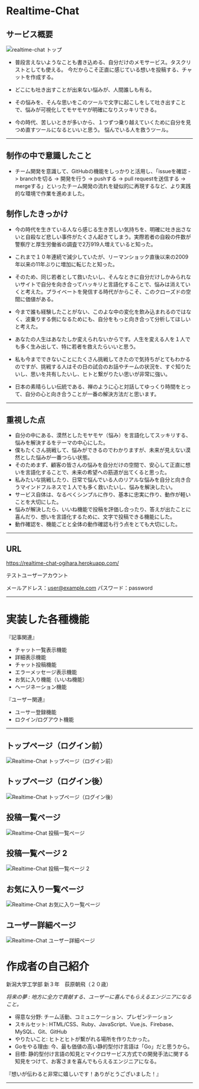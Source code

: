 # Realtime-Chat

## サービス概要

![realtime-chat トップ](https://i.gyazo.com/b5928aadb6e25d806939714f13c6aada.png)

- 普段言えないようなことも書き込める、自分だけのメモサービス。タスクリストとしても使える。
今だからこそ正直に感じている想いを投稿する、チャットを作成する。

- どこにも吐き出すことが出来ない悩みが、人間誰しも有る。

- その悩みを、そんな思いをこのツールで文字に起こしをして吐き出すことで、悩みが可視化してモヤモヤが明確になりスッキリできる。

- 今の時代、苦しいときが多いから、１つずつ乗り越えていくために自分を見つめ直すツールになるといいと思う。
悩んでいる人を救うツール。

***

## 制作の中で意識したこと
- チーム開発を意識して、GitHubの機能をしっかりと活用し、「issueを確認 -> branchを切る -> 開発を行う -> pushする -> pull requestを送信する -> mergeする」といったチーム開発の流れを疑似的に再現するなど、より実践的な環境で作業を進めました。

## 制作したきっかけ

- 今の時代を生きている人なら感じる生き苦しい気持ちを、明確に吐き出さないと自殺など悲しい事件がたくさん起きてしまう。実際若者の自殺の件数が警察庁と厚生労働省の調査で2万919人増えていると知った。

- これまで１０年連続で減少していたが、リーマンショック直後以来の2009年以来の11年ぶりに増加に転じたと知った。

- そのため、同じ若者として救いたいし、そんなときに自分だけしかみられないサイトで自分を向き合ってハッキリと言語化することで、悩みは消えていくと考えた。プライベートを発信する時代がからこそ、このクローズドの空間に価値がある。

- 今まで誰も経験したことがない、このよな中の変化を飲み込まれるのではなく、波乗りする側になるためにも、自分をもっと向き合って分析してほしいと考えた。

- あなたの人生はあなたしか変えられないからです。人生を変える人を１人でも多く生み出して、特に若者を救えたらいいと思う。

- 私も今までできないことにたくさん挑戦してきたので気持ちがとてもわかるのですが、挑戦する人はその日の試合のお話やチームの状況を、すぐ知りたいし、思いを共有したいし、ヒトと繋がりたい思いが非常に強い。

- 日本の素晴らしい伝統である、禅のように心と対話してゆっくり時間をとって、自分の心と向き合うことが一番の解決方法だと思います。

***
## 重視した点
- 自分の中にある、漠然としたモヤモヤ（悩み）を言語化してスッキリする、悩みを解決するをテーマの中心にした。
- 僕もたくさん挑戦して、悩みができるのでわかりますが、未来が見えない漠然とした悩みが一番つらい状態。
- そのためまず、顧客の皆さんの悩みを自分だけの空間で、安心して正直に想いを言語化することで、未来の希望への筋道が出てくると思った。
- 私みたいな挑戦したり、日常で悩んでいる人のリアルな悩みを自分と向き合うマインドフルネスで１人でも多く救いたいし、悩みを解決したい。
- サービス自体は、なるべくシンプルに作り、基本に忠実に作り、動作が軽いことを大切にした。
- 悩みが解決したら、いいね機能で投稿を評価し合ったり、答えが出たことに喜んだり、想いを言語化するために、文字で投稿できる機能にした。
- 動作確認を、機能ごとと全体の動作確認も行う点をとても大切にした。

***
## URL
https://realtime-chat-ogihara.herokuapp.com/

テストユーザーアカウント

メールアドレス：user@example.com
パスワード：password

***

# 実装した各種機能

『記事関連』
- チャット一覧表示機能
- 詳細表示機能
- チャット投稿機能
- エラーメッセージ表示機能
- お気に入り機能（いいね機能）
- ヘージネーション機能

『ユーザー関連』
- ユーサー登録機能
- ロクイン/ログアウト機能
***

## トップページ（ログイン前）
![Realtime-Chat トップページ（ログイン前）](https://i.gyazo.com/ca117e9c6db8f6ca8e7cb9510b312ac0.png)

## トップページ（ログイン後）
![Realtime-Chat トップページ（ログイン後）](https://i.gyazo.com/80f37f38c83e64edb02c7dd06be277ae.png)

## 投稿一覧ページ
![Realtime-Chat 投稿一覧ページ](https://i.gyazo.com/b5928aadb6e25d806939714f13c6aada.png)

## 投稿一覧ページ 2
![Realtime-Chat 投稿一覧ページ 2](https://i.gyazo.com/36eb92259ebc70cba0246ea81c18c3b2.png)

## お気に入り一覧ページ
![Realtime-Chat お気に入り一覧ページ](https://i.gyazo.com/d2cdba55714a462bca2cec46a2de3a15.png)

## ユーザー詳細ページ
![Realtime-Chat ユーザー詳細ページ](https://i.gyazo.com/4892c87ec45aeda67e5c094ba4174a03.png)


# 作成者の自己紹介

新潟大学工学部 新３年　荻原朝飛（２０歳）

*将来の夢 : 地方に全力で貢献する、ユーザーに喜んでもらえるエンジニアになること。*

- 得意な分野: 
チーム活動、コミュニケーション、プレゼンテーション
- スキルセット: 
HTML/CSS、Ruby、JavaScript、Vue.js、Firebase、MySQL、Git、GitHub
- やりたいこと: 
ヒトとヒトが繋がれる場所を作りたかった。
- Goをやる理由: 
今、最も価値の高い静的型付け言語は「Go」だと思うから。
- 目標: 
静的型付け言語の知見とマイクロサービス方式での開発手法に関する知見をつけて、お客さまを喜んでもらえるエンジニアになる。

『想いが伝わると非常に嬉しいです！ありがとうございました！』

***

